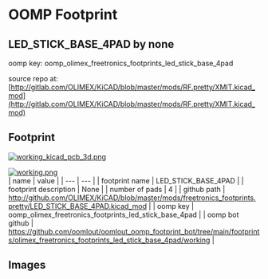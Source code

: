 # OOMP Footprint  
## LED_STICK_BASE_4PAD  by none  
  
oomp key: oomp_olimex_freetronics_footprints_led_stick_base_4pad  
  
source repo at: [http://gitlab.com/OLIMEX/KiCAD/blob/master/mods/RF.pretty/XMIT.kicad_mod](http://gitlab.com/OLIMEX/KiCAD/blob/master/mods/RF.pretty/XMIT.kicad_mod)  
## Footprint  
  
[![working_kicad_pcb_3d.png](working_kicad_pcb_3d_600.png)](working_kicad_pcb_3d.png)  
  
[![working.png](working_600.png)](working.png)  
| name | value | 
| --- | --- | 
| footprint name | LED_STICK_BASE_4PAD | 
| footprint description | None | 
| number of pads | 4 | 
| github path | http://github.com/OLIMEX/KiCAD/blob/master/mods/freetronics_footprints.pretty/LED_STICK_BASE_4PAD.kicad_mod | 
| oomp key | oomp_olimex_freetronics_footprints_led_stick_base_4pad | 
| oomp bot github | https://github.com/oomlout/oomlout_oomp_footprint_bot/tree/main/footprints/olimex_freetronics_footprints_led_stick_base_4pad/working | 
## Images  
